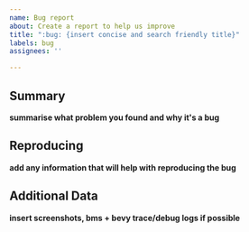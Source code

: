 ```yaml
---
name: Bug report
about: Create a report to help us improve
title: ":bug: {insert concise and search friendly title}"
labels: bug
assignees: ''

---
```


## Summary
**summarise what problem you found and why it's a bug**

## Reproducing
**add any information that will help with reproducing the bug**

## Additional Data
**insert screenshots, bms + bevy trace/debug logs if possible**
